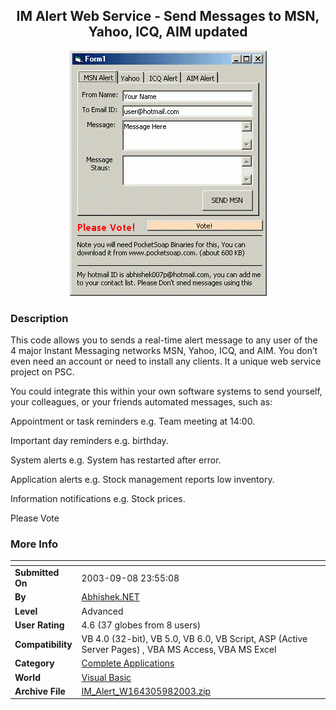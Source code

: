 ﻿<div align="center">

## IM Alert Web Service \- Send Messages to MSN, Yahoo, ICQ, AIM updated

<img src="PIC2003981448417280.gif">
</div>

### Description

This code allows you to sends a real-time alert message to any user of the 4 major Instant Messaging networks MSN, Yahoo, ICQ, and AIM. You don’t even need an account or need to install any clients. It a unique web service project on PSC.

You could integrate this within your own software systems to send yourself, your colleagues, or your friends automated messages, such as:

Appointment or task reminders e.g. Team meeting at 14:00.

Important day reminders e.g. birthday.

System alerts e.g. System has restarted after error.

Application alerts e.g. Stock management reports low inventory.

Information notifications e.g. Stock prices.

Please Vote
 
### More Info
 


<span>             |<span>
---                |---
**Submitted On**   |2003-09-08 23:55:08
**By**             |[Abhishek\.NET](https://github.com/Planet-Source-Code/PSCIndex/blob/master/ByAuthor/abhishek-net.md)
**Level**          |Advanced
**User Rating**    |4.6 (37 globes from 8 users)
**Compatibility**  |VB 4\.0 \(32\-bit\), VB 5\.0, VB 6\.0, VB Script, ASP \(Active Server Pages\) , VBA MS Access, VBA MS Excel
**Category**       |[Complete Applications](https://github.com/Planet-Source-Code/PSCIndex/blob/master/ByCategory/complete-applications__1-27.md)
**World**          |[Visual Basic](https://github.com/Planet-Source-Code/PSCIndex/blob/master/ByWorld/visual-basic.md)
**Archive File**   |[IM\_Alert\_W164305982003\.zip](https://github.com/Planet-Source-Code/abhishek-net-im-alert-web-service-send-messages-to-msn-yahoo-icq-aim-updated__1-48355/archive/master.zip)








